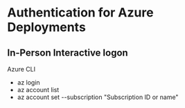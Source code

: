 # Authentication for Azure Deployments 

## In-Person Interactive logon 

Azure CLI 
- az login 
- az account list 
- az account set --subscription "Subscription ID or name"